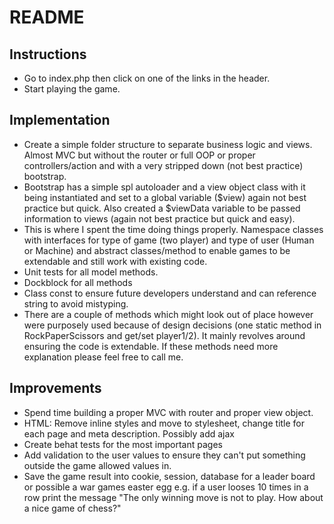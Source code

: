 # README

## Instructions
 - Go to index.php then click on one of the links in the header.
 - Start playing the game.


## Implementation
 - Create a simple folder structure to separate business logic and views. Almost MVC but without the router or full OOP or proper controllers/action and with a very stripped down (not best practice) bootstrap.
 - Bootstrap has a simple spl autoloader and a view object class with it being instantiated and set to a global variable ($view) again not best practice but quick. Also created a $viewData variable to be passed information to views (again not best practice but quick and easy).
 - This is where I spent the time doing things properly. Namespace classes with interfaces for type of game (two player) and type of user (Human or Machine) and abstract classes/method to enable games to be extendable and still work with existing code.
 - Unit tests for all model methods. 
 - Dockblock for all methods
 - Class const to ensure future developers understand and can reference string to avoid mistyping.
 - There are a couple of methods which might look out of place however were purposely used because of design decisions (one static method in RockPaperScissors and get/set player1/2). It mainly revolves around ensuring the code is extendable. If these methods need more explanation please feel free to call me. 


## Improvements
 - Spend time building a proper MVC with router and proper view object.
 - HTML: Remove inline styles and move to stylesheet, change title for each page and meta description. Possibly add ajax 
 - Create behat tests for the most important pages
 - Add validation to the user values to ensure they can't put something outside the game allowed values in.
 - Save the game result into cookie, session, database for a leader board or possible a war games easter egg e.g. if a user looses 10 times in a row print the message "The only winning move is not to play. How about a nice game of chess?"